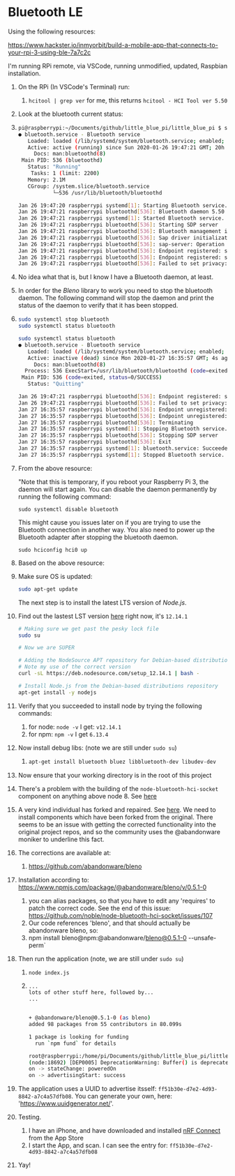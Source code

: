 # Bluetooth LE

Using the following resources:

https://www.hackster.io/inmyorbit/build-a-mobile-app-that-connects-to-your-rpi-3-using-ble-7a7c2c

I'm running RPi remote, via VSCode, running unmodified, updated, Raspbian installation.

1. On the RPi (In VSCode's Terminal) run:

   1. `hcitool | grep ver` for me, this returns `hcitool - HCI Tool ver 5.50`

2. Look at the bluetooth current status:

3. ```bash
   pi@raspberrypi:~/Documents/github/little_blue_pi/little_blue_pi $ sudo systemctl status bluetooth
   ● bluetooth.service - Bluetooth service
      Loaded: loaded (/lib/systemd/system/bluetooth.service; enabled; vendor preset: enabled
      Active: active (running) since Sun 2020-01-26 19:47:21 GMT; 20h ago
        Docs: man:bluetoothd(8)
    Main PID: 536 (bluetoothd)
      Status: "Running"
       Tasks: 1 (limit: 2200)
      Memory: 2.1M
      CGroup: /system.slice/bluetooth.service
              └─536 /usr/lib/bluetooth/bluetoothd
   
   Jan 26 19:47:20 raspberrypi systemd[1]: Starting Bluetooth service...
   Jan 26 19:47:21 raspberrypi bluetoothd[536]: Bluetooth daemon 5.50
   Jan 26 19:47:21 raspberrypi systemd[1]: Started Bluetooth service.
   Jan 26 19:47:21 raspberrypi bluetoothd[536]: Starting SDP server
   Jan 26 19:47:21 raspberrypi bluetoothd[536]: Bluetooth management interface 1.14 initiali
   Jan 26 19:47:21 raspberrypi bluetoothd[536]: Sap driver initialization failed.
   Jan 26 19:47:21 raspberrypi bluetoothd[536]: sap-server: Operation not permitted (1)
   Jan 26 19:47:21 raspberrypi bluetoothd[536]: Endpoint registered: sender=:1.14 path=/org/
   Jan 26 19:47:21 raspberrypi bluetoothd[536]: Endpoint registered: sender=:1.14 path=/org/
   Jan 26 19:47:21 raspberrypi bluetoothd[536]: Failed to set privacy: Rejected (0x0b)
   ```

4. No idea what that is, but I know I have a Bluetooth daemon, at least.

5. In order for the *Bleno* library to work you need to stop the bluetooth daemon. The following command will stop the daemon and print the status of the daemon to verify that it has been stopped. 

6. ```bash
   sudo systemctl stop bluetooth
   sudo systemctl status bluetooth
   ```

   ```bash
   sudo systemctl status bluetooth
   ● bluetooth.service - Bluetooth service
      Loaded: loaded (/lib/systemd/system/bluetooth.service; enabled; vendor preset: enabled
      Active: inactive (dead) since Mon 2020-01-27 16:35:57 GMT; 4s ago
        Docs: man:bluetoothd(8)
     Process: 536 ExecStart=/usr/lib/bluetooth/bluetoothd (code=exited, status=0/SUCCESS)
    Main PID: 536 (code=exited, status=0/SUCCESS)
      Status: "Quitting"
   
   Jan 26 19:47:21 raspberrypi bluetoothd[536]: Endpoint registered: sender=:1.14 path=/org/
   Jan 26 19:47:21 raspberrypi bluetoothd[536]: Failed to set privacy: Rejected (0x0b)
   Jan 27 16:35:57 raspberrypi bluetoothd[536]: Endpoint unregistered: sender=:1.14 path=/or
   Jan 27 16:35:57 raspberrypi bluetoothd[536]: Endpoint unregistered: sender=:1.14 path=/or
   Jan 27 16:35:57 raspberrypi bluetoothd[536]: Terminating
   Jan 27 16:35:57 raspberrypi systemd[1]: Stopping Bluetooth service...
   Jan 27 16:35:57 raspberrypi bluetoothd[536]: Stopping SDP server
   Jan 27 16:35:57 raspberrypi bluetoothd[536]: Exit
   Jan 27 16:35:57 raspberrypi systemd[1]: bluetooth.service: Succeeded.
   Jan 27 16:35:57 raspberrypi systemd[1]: Stopped Bluetooth service.
   ```

6. From the above resource:

   "Note that this is temporary, if you reboot your Raspberry Pi 3, the daemon will start again. You can disable the daemon permanently by running the following command:

   ```
   sudo systemctl disable bluetooth
   ```

   This might cause you issues later on if you are trying to use the Bluetooth connection in another way. You also need to power up the Bluetooth adapter after stopping the bluetooth daemon. 

   ```
   sudo hciconfig hci0 up
   ```

7. Based on the above resource: 

8. Make sure OS is updated:

   ```bash
   sudo apt-get update 
   ```

   

   The next step is to install the latest LTS version of *Node.js*.

9. Find out the lastest LST version [here](https://nodejs.org/en/download/) right now, it's `12.14.1`

   ```bash
   # Making sure we get past the pesky lock file
   sudo su
   
   # Now we are SUPER
   
   # Adding the NodeSource APT repository for Debian-based distributions repository AND the PGP key for verifying packages 
   # Note my use of the correct version
   curl -sL https://deb.nodesource.com/setup_12.14.1 | bash -
   
   # Install Node.js from the Debian-based distributions repository
   apt-get install -y nodejs
   ```

   

10. Verify that you succeeded to install node by trying the following commands:

    1. for node: `node -v` I get: `v12.14.1`
    2. for npm: `npm -v` I get `6.13.4`

11. Now install debug libs: (note we are still under `sudo su`)

    1. ```bash
       apt-get install bluetooth bluez libbluetooth-dev libudev-dev
       ```

12. Now ensure that your working directory is in the root of this project

13. There's a problem with the building of the `node-bluetooth-hci-socket` component on anything above node 8. See [here](https://github.com/noble/node-bluetooth-hci-socket/issues/84)

14. A very kind individual has forked and repaired. See [here](https://github.com/noble/bleno/pull/423). We need to install components which have been forked from the original. There seems to be an issue with getting the corrected functionality into the original project repos, and so the community uses the @abandonware moniker to underline this fact.

15. The corrections are available at:

    1. https://github.com/abandonware/bleno

16. Installation according to: https://www.npmjs.com/package/@abandonware/bleno/v/0.5.1-0

    1.  you can alias packages, so that you have to edit any 'requires' to patch the correct code. See the end of this issue: https://github.com/noble/node-bluetooth-hci-socket/issues/107
    2. Our code references 'bleno', and that should  actually be abandonware bleno, so:
    3. npm install bleno@npm:@abandonware/bleno@0.5.1-0 --unsafe-perm`

13. Then run the application (note, we are still under `sudo su`)

    1. `node index.js`

    2. ```bash
       ...
       lots of other stuff here, followed by...
       ...
       
       
       + @abandonware/bleno@0.5.1-0 (as bleno)
       added 98 packages from 55 contributors in 80.099s
       
       1 package is looking for funding
         run `npm fund` for details
       
       root@raspberrypi:/home/pi/Documents/github/little_blue_pi/little_blue_pi# node index.js
       (node:18692) [DEP0005] DeprecationWarning: Buffer() is deprecated due to security and usability issues. Please use the Buffer.alloc(), Buffer.allocUnsafe(), or Buffer.from() methods instead.
       on -> stateChange: poweredOn
       on -> advertisingStart: success
       ```

14. The application uses a UUID to advertise itsself: `ff51b30e-d7e2-4d93-8842-a7c4a57dfb08`. You can generate your own, here: 'https://www.uuidgenerator.net/'.

15. Testing. 

    1. I have an iPhone, and have downloaded and installed [nRF Connect](https://apps.apple.com/gb/app/nrf-connect/id1054362403) from the App Store
    2. I start the App, and scan. I can see the entry for: `ff51b30e-d7e2-4d93-8842-a7c4a57dfb08`

16. Yay!
